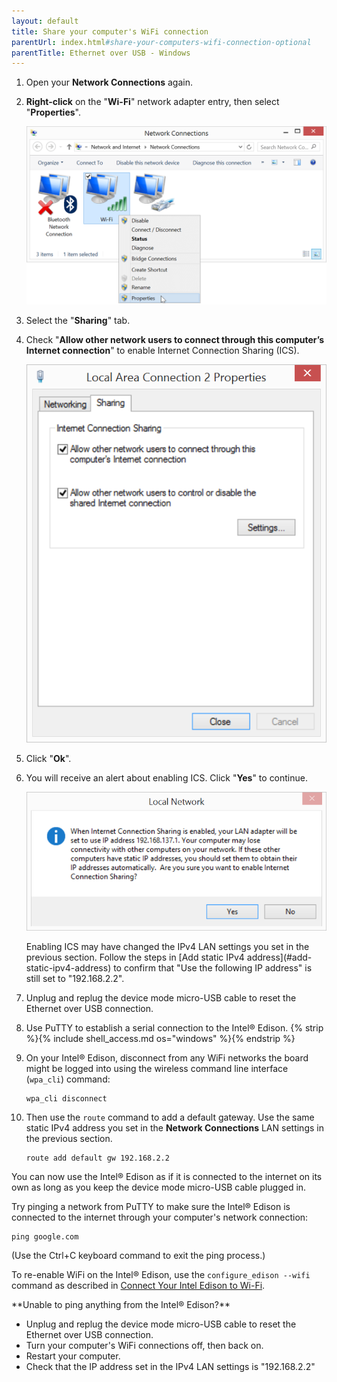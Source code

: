 ```yaml
---
layout: default
title: Share your computer's WiFi connection
parentUrl: index.html#share-your-computers-wifi-connection-optional
parentTitle: Ethernet over USB - Windows
---
```


1. Open your **Network Connections** again.

2. **Right-click** on the "**Wi-Fi**" network adapter entry, then select "**Properties**".

    ![Select "Properties" from context menu](images/control_panel-wifi_adapter-properties.png)

3. Select the "**Sharing**" tab. 

4. Check "**Allow other network users to connect through this computer’s Internet connection**" to enable Internet Connection Sharing (ICS).

    ![Sharing tab of WiFi](images/wifi_properties-sharing_tab.png)

5. Click "**Ok**". 

6. You will receive an alert about enabling ICS. Click "**Yes**" to continue.

    ![Internet Connection Sharing warning message](images/ics-warning_message.png)

    <div class="callout warning" markdown="1">
    Enabling ICS may have changed the IPv4 LAN settings you set in the previous section. Follow the steps in [Add static IPv4 address](#add-static-ipv4-address) to confirm that "Use the following IP address" is still set to "192.168.2.2".
    </div>

7. Unplug and replug the device mode micro-USB cable to reset the Ethernet over USB connection.

8. Use PuTTY to establish a serial connection to the Intel® Edison. {% strip %}{% include shell_access.md os="windows" %}{% endstrip %}
  
9. On your Intel® Edison, disconnect from any WiFi networks the board might be logged into using the wireless command line interface (`wpa_cli`) command:

    ```
    wpa_cli disconnect
    ```

10. Then use the `route` command to add a default gateway. Use the same static IPv4 address you set in the **Network Connections** LAN settings in the previous section.

    ```
    route add default gw 192.168.2.2
    ```
  
<div class="callout done" markdown="1">
You can now use the Intel® Edison as if it is connected to the internet on its own as long as you keep the device mode micro-USB cable plugged in.

Try pinging a network from PuTTY to make sure the Intel® Edison is connected to the internet through your computer's network connection:

```
ping google.com
```

(Use the Ctrl+C keyboard command to exit the ping process.)

To re-enable WiFi on the Intel® Edison, use the `configure_edison --wifi` command as described in [Connect Your Intel Edison to Wi-Fi](../../wifi/index.html).
</div>

<div class="callout troubleshooting" markdown="1">
**Unable to ping anything from the Intel® Edison?**

* Unplug and replug the device mode micro-USB cable to reset the Ethernet over USB connection.
* Turn your computer's WiFi connections off, then back on.
* Restart your computer.
* Check that the IP address set in the IPv4 LAN settings is "192.168.2.2"
</div>